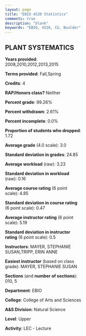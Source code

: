 ```yaml
---
layout: page
title: "EBIO 4520 Statistics"
comments: true
description: "blank"
keywords: "EBIO, 4520, CU, Boulder"
--- 
```

<head>
<script src="https://ajax.googleapis.com/ajax/libs/jquery/2.1.3/jquery.min.js"></script>
<script src="https://dl.dropboxusercontent.com/s/pc42nxpaw1ea4o9/highcharts.js?dl=0"></script>
<!-- <script src="../assets/js/highcharts.js"></script> -->
<style type="text/css">@font-face {
	font-family: "Bebas Neue";
	src: url(https://www.filehosting.org/file/details/544349/BebasNeue%20Regular.otf) format("opentype");
	}
	h1.Bebas { 
		font-family: "Bebas Neue", Verdana, Tahoma;
	}
</style>
</head>
<body>
	<div id="container" style="float: right; width: 45%; height: 88%; margin-left: 2.5%; margin-right: 2.5%;"></div>
	<script language="JavaScript">
		$(document).ready(function() {
		var chart = {type: 'column'};
		var title = {text: 'Grade Distribution'};
		var xAxis = {categories: ['A','B','C','D','F'],crosshair: true};
		var yAxis = {min: 0,title: {text: 'Percentage'}};
		var tooltip = {headerFormat: '<center><b><span style="font-size:20px">{point.key}</span></b></center>',
		               pointFormat: '<td style="padding:0"><b>{point.y:.1f}%</b></td>',
		               footerFormat: '</table>',shared: true,useHTML: true};
		var plotOptions = {column: {pointPadding: 0.0,borderWidth: 0}};  
		var credits = {enabled: false};var series= [{name: 'Percent',data: [31.86,44.25,16.81,5.31,1.77,]}];
		var json = {};
		json.chart = chart;
		json.title = title;
		json.tooltip = tooltip;
		json.xAxis = xAxis;
		json.yAxis = yAxis;  
		json.series = series;
		json.plotOptions = plotOptions;  
		json.credits = credits;
		$('#container').highcharts(json);
	});
	</script>
</body>
			   
## PLANT SYSTEMATICS

**Years provided**: 2008,2010,2012,2013,2015

**Terms provided**: Fall,Spring

**Credits**: 4

**RAP/Honors class?** Neither

**Percent grade**: 99.26%

**Percent withdrawn**: 2.61%

**Percent incomplete**: 0.0%

**Proportion of students who dropped**: 1.72

**Average grade** (4.0 scale): 3.0

**Standard deviation in grades**: 24.85

**Average workload** (raw): 3.23

**Standard deviation in workload** (raw): 0.16

**Average course rating** (6 point scale): 4.85

**Standard deviation in course rating** (6 point scale): 0.47

**Average instructor rating** (6 point scale): 5.19

**Standard deviation in instructor rating** (6 point scale): 0.5

**Instructors**: MAYER, STEPHANIE SUSAN,TRIPP, ERIN ANNE

**Easiest instructor** (based on class grade): MAYER, STEPHANIE SUSAN

**Sections** (and **number of sections**): 010, 5

**Department**: EBIO

**College**: College of Arts and Sciences

**A&S Division**: Natural Science

**Level**: Upper

**Activity**: LEC - Lecture